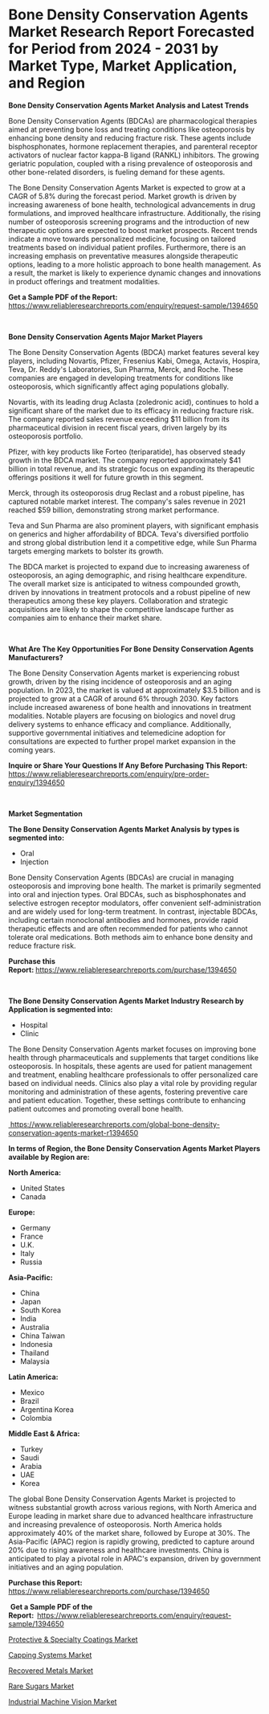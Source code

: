 <p><h1>Bone Density Conservation Agents Market Research Report Forecasted for Period from 2024 -  2031 by Market Type, Market Application, and Region</h1></p><p><strong>Bone Density Conservation Agents Market Analysis and Latest Trends</strong></p>
<p><p>Bone Density Conservation Agents (BDCAs) are pharmacological therapies aimed at preventing bone loss and treating conditions like osteoporosis by enhancing bone density and reducing fracture risk. These agents include bisphosphonates, hormone replacement therapies, and parenteral receptor activators of nuclear factor kappa-B ligand (RANKL) inhibitors. The growing geriatric population, coupled with a rising prevalence of osteoporosis and other bone-related disorders, is fueling demand for these agents.</p><p>The Bone Density Conservation Agents Market is expected to grow at a CAGR of 5.8% during the forecast period. Market growth is driven by increasing awareness of bone health, technological advancements in drug formulations, and improved healthcare infrastructure. Additionally, the rising number of osteoporosis screening programs and the introduction of new therapeutic options are expected to boost market prospects. Recent trends indicate a move towards personalized medicine, focusing on tailored treatments based on individual patient profiles. Furthermore, there is an increasing emphasis on preventative measures alongside therapeutic options, leading to a more holistic approach to bone health management. As a result, the market is likely to experience dynamic changes and innovations in product offerings and treatment modalities.</p></p>
<p><strong>Get a Sample PDF of the Report:&nbsp;</strong> <a href="https://www.reliableresearchreports.com/enquiry/request-sample/1394650?utm_campaign=10&utm_medium=2&utm_source=Github&utm_content=ia&utm_term=17112024&utm_id=bone-density-conservation-agents">https://www.reliableresearchreports.com/enquiry/request-sample/1394650</a></p>
<p>&nbsp;</p>
<p><strong>Bone Density Conservation Agents Major Market Players</strong></p>
<p><p>The Bone Density Conservation Agents (BDCA) market features several key players, including Novartis, Pfizer, Fresenius Kabi, Omega, Actavis, Hospira, Teva, Dr. Reddy's Laboratories, Sun Pharma, Merck, and Roche. These companies are engaged in developing treatments for conditions like osteoporosis, which significantly affect aging populations globally.</p><p>Novartis, with its leading drug Aclasta (zoledronic acid), continues to hold a significant share of the market due to its efficacy in reducing fracture risk. The company reported sales revenue exceeding $11 billion from its pharmaceutical division in recent fiscal years, driven largely by its osteoporosis portfolio.</p><p>Pfizer, with key products like Forteo (teriparatide), has observed steady growth in the BDCA market. The company reported approximately $41 billion in total revenue, and its strategic focus on expanding its therapeutic offerings positions it well for future growth in this segment.</p><p>Merck, through its osteoporosis drug Reclast and a robust pipeline, has captured notable market interest. The company's sales revenue in 2021 reached $59 billion, demonstrating strong market performance.</p><p>Teva and Sun Pharma are also prominent players, with significant emphasis on generics and higher affordability of BDCA. Teva's diversified portfolio and strong global distribution lend it a competitive edge, while Sun Pharma targets emerging markets to bolster its growth.</p><p>The BDCA market is projected to expand due to increasing awareness of osteoporosis, an aging demographic, and rising healthcare expenditure. The overall market size is anticipated to witness compounded growth, driven by innovations in treatment protocols and a robust pipeline of new therapeutics among these key players. Collaboration and strategic acquisitions are likely to shape the competitive landscape further as companies aim to enhance their market share.</p></p>
<p>&nbsp;</p>
<p><strong>What Are The Key Opportunities For Bone Density Conservation Agents Manufacturers?</strong></p>
<p><p>The Bone Density Conservation Agents market is experiencing robust growth, driven by the rising incidence of osteoporosis and an aging population. In 2023, the market is valued at approximately $3.5 billion and is projected to grow at a CAGR of around 6% through 2030. Key factors include increased awareness of bone health and innovations in treatment modalities. Notable players are focusing on biologics and novel drug delivery systems to enhance efficacy and compliance. Additionally, supportive governmental initiatives and telemedicine adoption for consultations are expected to further propel market expansion in the coming years.</p></p>
<p><strong>Inquire or Share Your Questions If Any Before Purchasing This Report:</strong> <a href="https://www.reliableresearchreports.com/enquiry/pre-order-enquiry/1394650?utm_campaign=10&utm_medium=2&utm_source=Github&utm_content=ia&utm_term=17112024&utm_id=bone-density-conservation-agents">https://www.reliableresearchreports.com/enquiry/pre-order-enquiry/1394650</a></p>
<p>&nbsp;</p>
<p><strong>Market Segmentation</strong></p>
<p><strong>The Bone Density Conservation Agents Market Analysis by types is segmented into:</strong></p>
<p><ul><li>Oral</li><li>Injection</li></ul></p>
<p><p>Bone Density Conservation Agents (BDCAs) are crucial in managing osteoporosis and improving bone health. The market is primarily segmented into oral and injection types. Oral BDCAs, such as bisphosphonates and selective estrogen receptor modulators, offer convenient self-administration and are widely used for long-term treatment. In contrast, injectable BDCAs, including certain monoclonal antibodies and hormones, provide rapid therapeutic effects and are often recommended for patients who cannot tolerate oral medications. Both methods aim to enhance bone density and reduce fracture risk.</p></p>
<p><strong>Purchase this Report:&nbsp;</strong><a href="https://www.reliableresearchreports.com/purchase/1394650?utm_campaign=10&utm_medium=2&utm_source=Github&utm_content=ia&utm_term=17112024&utm_id=bone-density-conservation-agents">https://www.reliableresearchreports.com/purchase/1394650</a></p>
<p>&nbsp;</p>
<p><strong>The Bone Density Conservation Agents Market Industry Research by Application is segmented into:</strong></p>
<p><ul><li>Hospital</li><li>Clinic</li></ul></p>
<p><p>The Bone Density Conservation Agents market focuses on improving bone health through pharmaceuticals and supplements that target conditions like osteoporosis. In hospitals, these agents are used for patient management and treatment, enabling healthcare professionals to offer personalized care based on individual needs. Clinics also play a vital role by providing regular monitoring and administration of these agents, fostering preventive care and patient education. Together, these settings contribute to enhancing patient outcomes and promoting overall bone health.</p></p>
<p><a href="https://www.reliableresearchreports.com/global-bone-density-conservation-agents-market-r1394650?utm_campaign=10&utm_medium=2&utm_source=Github&utm_content=ia&utm_term=17112024&utm_id=bone-density-conservation-agents">&nbsp;https://www.reliableresearchreports.com/global-bone-density-conservation-agents-market-r1394650</a></p>
<p><strong>In terms of Region, the Bone Density Conservation Agents Market Players available by Region are:</strong></p>
<p>
    <p> <strong> North America: </strong>
        <ul>
            <li>United States</li>
            <li>Canada</li>
        </ul>
        </p> 
    <p> <strong> Europe: </strong>
        <ul>
            <li>Germany</li>
            <li>France</li>
            <li>U.K.</li>
            <li>Italy</li>
            <li>Russia</li>
        </ul>
        </p> 
    <p> <strong> Asia-Pacific: </strong>
        <ul>
            <li>China</li>
            <li>Japan</li>
            <li>South Korea</li>
            <li>India</li>
            <li>Australia</li>
            <li>China Taiwan</li>
            <li>Indonesia</li>
            <li>Thailand</li>
            <li>Malaysia</li>
        </ul>
        </p> 
    <p> <strong> Latin America: </strong>
        <ul>
            <li>Mexico</li>
            <li>Brazil</li>
            <li>Argentina Korea</li>
            <li>Colombia</li>
        </ul>
        </p> 
    <p> <strong> Middle East & Africa: </strong>
        <ul>
            <li>Turkey</li>
            <li>Saudi</li>
            <li>Arabia</li>
            <li>UAE</li>
            <li>Korea</li>
        </ul>
    </p>
    </p>
<p><p>The global Bone Density Conservation Agents Market is projected to witness substantial growth across various regions, with North America and Europe leading in market share due to advanced healthcare infrastructure and increasing prevalence of osteoporosis. North America holds approximately 40% of the market share, followed by Europe at 30%. The Asia-Pacific (APAC) region is rapidly growing, predicted to capture around 20% due to rising awareness and healthcare investments. China is anticipated to play a pivotal role in APAC's expansion, driven by government initiatives and an aging population.</p></p>
<p><strong>Purchase this Report: </strong><a href="https://www.reliableresearchreports.com/purchase/1394650?utm_campaign=10&utm_medium=2&utm_source=Github&utm_content=ia&utm_term=17112024&utm_id=bone-density-conservation-agents">https://www.reliableresearchreports.com/purchase/1394650</a></p>
<p>&nbsp;<strong>Get a Sample PDF of the Report:&nbsp;&nbsp;</strong><a href="https://www.reliableresearchreports.com/enquiry/request-sample/1394650?utm_campaign=10&utm_medium=2&utm_source=Github&utm_content=ia&utm_term=17112024&utm_id=bone-density-conservation-agents">https://www.reliableresearchreports.com/enquiry/request-sample/1394650</a></p>
<p><strong></strong></p>
<p><p><a href="https://github.com/mahnoor2003/Market-Research-Report-List-6/blob/main/protective-specialty-coatings-market.md?utm_campaign=10&utm_medium=2&utm_source=Github&utm_content=ia&utm_term=17112024&utm_id=bone-density-conservation-agents">Protective & Specialty Coatings Market</a></p><p><a href="https://issuu.com/reportprime-2/docs/capping-systems-market-size-2030.pp_9a929fd0c65ec5?utm_campaign=10&utm_medium=2&utm_source=Github&utm_content=ia&utm_term=17112024&utm_id=bone-density-conservation-agents">Capping Systems Market</a></p><p><a href="https://github.com/ygfu6u/Market-Research-Report-List-1/blob/main/recovered-metals-market.md?utm_campaign=10&utm_medium=2&utm_source=Github&utm_content=ia&utm_term=17112024&utm_id=bone-density-conservation-agents">Recovered Metals Market</a></p><p><a href="https://www.linkedin.com/pulse/global-rare-sugars-industry-analysis-share-growth-trends-vnmrf?utm_campaign=10&utm_medium=2&utm_source=Github&utm_content=ia&utm_term=17112024&utm_id=bone-density-conservation-agents">Rare Sugars Market</a></p><p><a href="https://issuu.com/reportprime-2/docs/industrial-machine-vision-market-si_0fbf5ea50c1e70?utm_campaign=10&utm_medium=2&utm_source=Github&utm_content=ia&utm_term=17112024&utm_id=bone-density-conservation-agents">Industrial Machine Vision Market</a></p></p>